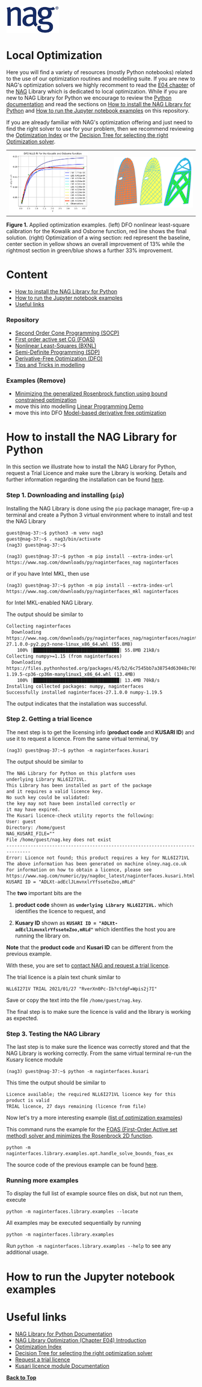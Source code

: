 [![NAG Logo](../nag_logo.png)](https://www.nag.com)

# Local Optimization<a name=top></a>

Here you will find a variety of resources (mostly Python notebooks) related to the use of our optimization routines and modelling suite. If you are new to NAG's optimization solvers we highly recomment to read the [E04 chapter](https://www.nag.com/numeric/nl/nagdoc_latest/clhtml/e04/e04intro.html) of the [NAG](https://www.nag.com) Library which is dedicated to local optimization. While if you are new to NAG Library for Python we encourage to review the [Python documentation](https://www.nag.com/numeric/py/nagdoc_latest/naginterfaces.library.opt.html) and read the sections on [How to install the NAG Library for Python](#install) and [How to run the Jupyter notebook examples](#jupyter) on this repository. 

If you are already familiar with NAG's optimization offering and just need to find the right solver to use for your problem, then we recommend reviewing the [Optimization Index](https://www.nag.com/numeric/nl/nagdoc_latest/flhtml/indexes/optimization.html) or the [Decision Tree for selecting the right Optimization solver](https://www.nag.com/numeric/nl/nagdoc_latest/flhtml/e04/e04intro.html#dtree).


<table><tr>
<td><img src="./images/dfo_calib.png" width="412px" alt="DFO Calibration example"/></td>
  <td>&nbsp;&nbsp;&nbsp;&nbsp;&nbsp;&nbsp;&nbsp;&nbsp;&nbsp;&nbsp;&nbsp;</td>
 <td><img src="./images/wingsection.png" width="412px" alt="Optimization example of a wing section"/></td>
</tr></table>

**Figure 1.** Applied optimization examples. (left) DFO nonlinear least-square calibration for the Kowalik and Osborne function, 
red line shows the final solution. (right) Optimization of a wing section: red represent the baseline, center section in yellow 
shows an overall improvement of 13% while the rightmost section in green/blue shows a further 33% improvement. 

# Content<a name=content></a>

* [How to install the NAG Library for Python](#install)
* [How to run the Jupyter notebook examples](#jupyter)
* [Useful links](#links)

### Repository

* [Second Order Cone Programming (SOCP)](./SOCP/)
* [First order active set CG (FOAS)](./FOAS/)
* [Nonlinear Least-Squares (BXNL)](./BXNL)
* [Semi-Definite Programming (SDP)](./SDP/)
* [Derivative-Free Optimization (DFO)](./DFO/)
* [Tips and Tricks in modelling](./modelling/)

### Examples (Remove)
* [Minimizing the generalized Rosenbrock function using bound constrained optimization](./bounds_quasi_func_easy.ipynb)
* move this into modelling [Linear Programming Demo](./LP_demo.ipynb)
* move this into DFO [Model-based derivative free optimization](./DFO_noisy.ipynb)

# How to install the NAG Library for Python<a name=install></a>

In this section we illustrate how to install the NAG Library for Python, request a Trial Licence and make sure the Library is working. Details and further information regarding the installation can be found [here](https://www.nag.com/numeric/py/nagdoc_latest/readme.html#installation).

### Step 1. Downloading and installing (`pip`)
Installing the NAG Library is done using the `pip` package manager, fire-up a terminal and create a Python 3 virtual environment where to install and test the NAG Library
```{bash}
guest@nag-37:~$ python3 -m venv nag3
guest@nag-37:~$ . nag3/bin/activate
(nag3) guest@nag-37:~$
```

```{bash}
(nag3) guest@nag-37:~$ python -m pip install --extra-index-url https://www.nag.com/downloads/py/naginterfaces_nag naginterfaces
```
or if you have Intel MKL, then use
```{bash}
(nag3) guest@nag-37:~$ python -m pip install --extra-index-url https://www.nag.com/downloads/py/naginterfaces_mkl naginterfaces
```
for Intel MKL-enabled NAG Library.

The output should be similar to
```{bash}
Collecting naginterfaces
  Downloading https://www.nag.com/downloads/py/naginterfaces_nag/naginterfaces/naginterfaces-27.1.0.0-py2.py3-none-linux_x86_64.whl (55.8MB)
    100% |████████████████████████████████| 55.8MB 21kB/s 
Collecting numpy>=1.15 (from naginterfaces)
  Downloading https://files.pythonhosted.org/packages/45/b2/6c7545bb7a38754d63048c7696804a0d947328125d81bf12beaa692c3ae3/numpy-1.19.5-cp36-cp36m-manylinux1_x86_64.whl (13.4MB)
    100% |████████████████████████████████| 13.4MB 70kB/s 
Installing collected packages: numpy, naginterfaces
Successfully installed naginterfaces-27.1.0.0 numpy-1.19.5
```
The output indicates that the installation was successful.

### Step 2. Getting a trial licence
The next step is to get the licensing info (**product code** and **KUSARI ID**) and use it to request a licence. From the same virtual terminal, try
```{bash}
(nag3) guest@nag-37:~$ python -m naginterfaces.kusari
```
The output should be similar to
```
The NAG Library for Python on this platform uses
underlying Library NLL6I271VL.
This Library has been installed as part of the package
and it requires a valid licence key.
No such key could be validated:
the key may not have been installed correctly or
it may have expired.
The Kusari licence-check utility reports the following:
User: guest
Directory: /home/guest
NAG_KUSARI_FILE=""
File /home/guest/nag.key does not exist
-------------------------------------------------------------------------------
Error: Licence not found; this product requires a key for NLL6I271VL
The above information has been generated on machine olney.nag.co.uk
For information on how to obtain a licence, please see
https://www.nag.com/numeric/py/nagdoc_latest/naginterfaces.kusari.html
KUSARI ID = "ADLXt-adEclJLmvnxlrYfsseteZoo,mRLd"
```
The **two** important bits are the 

 1. **product code** shown as **`underlying Library NLL6I271VL.`** which identifies the licence to request, and
 
 2. **Kusary ID** shown as **`KUSARI ID = "ADLXt-adEclJLmvnxlrYfsseteZoo,mRLd"`** which identifies the host you are running the library on.
 
 **Note** that the **product code** and **Kusari ID** can be different from the previous example.
 
 With these, you are set to [contact NAG and request a trial licence](https://www.nag.com/content/software-trials?product=NAG%20Library).
 
 The trial licence is a plain text chunk similar to
 ```
 NLL6I271V TRIAL 2021/01/27 "RverXn0Pc-Ib?ctdgF=Wpis2j7I"
 ```
 Save or copy the text into the file `/home/guest/nag.key`.
 
 The final step is to make sure the licence is valid and the library is working as expected.
 
### Step 3. Testing the NAG Library
The last step is to make sure the licence was correctly stored and that the NAG Library is working correctly. From the same virtual terminal re-run the Kusary licence module
```{bash}
(nag3) guest@nag-37:~$ python -m naginterfaces.kusari
``` 
This time the output should be similar to
```
Licence available; the required NLL6I271VL licence key for this product is valid
TRIAL licence, 27 days remaining (licence from file)
```
Now let's try a more interesting example ([list of optimization examples](https://www.nag.com/numeric/py/nagdoc_latest/naginterfaces.library.opt.html#examples))

This command runs the example for the [FOAS (First-Order Active set method) solver and minimizes the Rosenbrock 2D function](./FOAS).
```
python -m naginterfaces.library.examples.opt.handle_solve_bounds_foas_ex
```
The source code of the previous example can be found [here](https://www.nag.com/numeric/py/nagdoc_latest/_modules/naginterfaces/library/examples/opt/handle_solve_bounds_foas_ex.html#main).

### Running more examples

To display the full list of example source files on disk, but not run them, execute
```
python -m naginterfaces.library.examples --locate
```
All examples may be executed sequentially by running
```
python -m naginterfaces.library.examples
```
Run `python -m naginterfaces.library.examples --help` to see any additional usage.

# How to run the Jupyter notebook examples<a name=jupyter></a>

# Useful links<a name=links></a>

* [NAG Library for Python Documentation](https://www.nag.com/numeric/py/nagdoc_latest/naginterfaces.library.opt.html)
* [NAG Library Optimization (Chapter E04) Introduction](https://www.nag.com/numeric/nl/nagdoc_latest/clhtml/e04/e04intro.html)
* [Optimization Index](https://www.nag.com/numeric/nl/nagdoc_latest/flhtml/indexes/optimization.html) 
* [Decision Tree for selecting the right optimization solver](https://www.nag.com/numeric/nl/nagdoc_latest/flhtml/e04/e04intro.html#dtree)
* [Request a trial licence](https://www.nag.com/content/software-trials?product=NAG%20Library)
* [Kusari licence module Documentation](https://www.nag.com/numeric/py/nagdoc_latest/naginterfaces.kusari.html#kusari)


**[Back to Top](#top)**
<!-- # References
* Kowalik J S and Osborne, M R (1968) _Methods for unconstrained optimization problems_. New York, American Elsevier Pub. Co
--!>
